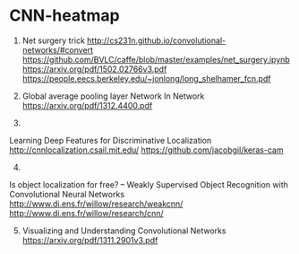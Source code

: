 # CNN-heatmap


1. Net surgery trick
http://cs231n.github.io/convolutional-networks/#convert
https://github.com/BVLC/caffe/blob/master/examples/net_surgery.ipynb
https://arxiv.org/pdf/1502.02766v3.pdf
https://people.eecs.berkeley.edu/~jonlong/long_shelhamer_fcn.pdf

2. Global average pooling layer
Network In Network
https://arxiv.org/pdf/1312.4400.pdf

3. 
Learning Deep Features for Discriminative Localization
http://cnnlocalization.csail.mit.edu/
https://github.com/jacobgil/keras-cam

4. 
Is object localization for free? – Weakly Supervised Object Recognition with Convolutional Neural Networks
http://www.di.ens.fr/willow/research/weakcnn/
http://www.di.ens.fr/willow/research/cnn/

5. Visualizing and Understanding Convolutional Networks
https://arxiv.org/pdf/1311.2901v3.pdf
